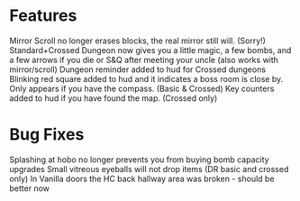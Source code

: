 # Features

Mirror Scroll no longer erases blocks, the real mirror still will. (Sorry!)
Standard+Crossed Dungeon now gives you a little magic, a few bombs, and a few arrows if you die or S&Q after meeting your uncle (also works with mirror/scroll)
Dungeon reminder added to hud for Crossed dungeons
Blinking red square added to hud and it indicates a boss room is close by. Only appears if you have the compass. (Basic & Crossed)
Key counters added to hud if you have found the map. (Crossed only)

# Bug Fixes

Splashing at hobo no longer prevents you from buying bomb capacity upgrades
Small vitreous eyeballs will not drop items (DR basic and crossed only)
In Vanilla doors the HC back hallway area was broken - should be better now
